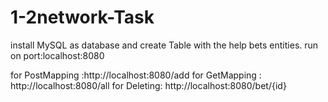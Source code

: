 # 1-2network-Task

install MySQL as database and create Table with the help bets entities.
run on port:localhost:8080

for PostMapping :http://localhost:8080/add
for GetMapping : http://localhost:8080/all
for Deleting: http://localhost:8080/bet/{id}

